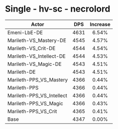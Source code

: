 # Single - hv-sc - necrolord
| Actor | DPS | Increase |
|---|:---:|:---:|
|Emeni-LbE-DE|4631|6.54%|
|Marileth-VS_Mastery-DE|4545|4.57%|
|Marileth-VS_Crit-DE|4544|4.54%|
|Marileth-VS_Intellect-DE|4544|4.53%|
|Marileth-VS_Magic-DE|4543|4.51%|
|Marileth-DE|4543|4.51%|
|Marileth-PPS_VS_Mastery|4366|0.44%|
|Marileth-PPS|4366|0.44%|
|Marileth-PPS_VS_Intellect|4366|0.44%|
|Marileth-PPS_VS_Magic|4366|0.43%|
|Marileth-PPS_VS_Crit|4365|0.41%|
|Base|4347|0.00%|

